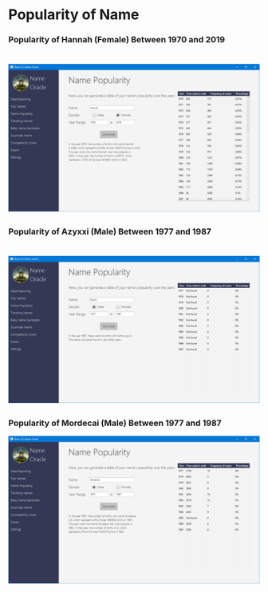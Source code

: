 # Popularity of Name
### Popularity of Hannah (Female) Between 1970 and 2019

![](https://github.com/hjjeongaa/3111H-project-t23/blob/master/Documentation/images/png/screenshots/popularityofname/popularityofname_1.png)
======
### Popularity of Azyxxi (Male) Between 1977 and 1987

![](https://github.com/hjjeongaa/3111H-project-t23/blob/master/Documentation/images/png/screenshots/popularityofname/popularityofname_2.png)
======
### Popularity of Mordecai (Male) Between 1977 and 1987

![](https://github.com/hjjeongaa/3111H-project-t23/blob/master/Documentation/images/png/screenshots/popularityofname/popularityofname_3.png)
